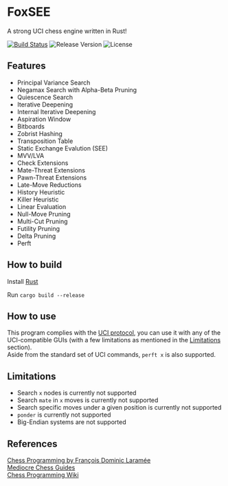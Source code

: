 # FoxSEE
A strong UCI chess engine written in Rust!

[![Build Status](https://travis-ci.com/redsalmon91/FoxSEE.svg?branch=master)](https://travis-ci.com/redsalmon91/FoxSEE)
![Release Version](https://img.shields.io/github/v/release/redsalmon91/FoxSEE?color=orange)
![License](https://img.shields.io/github/license/redsalmon91/FoxSEE)

## Features

- Principal Variance Search
- Negamax Search with Alpha-Beta Pruning
- Quiescence Search
- Iterative Deepening
- Internal Iterative Deepening
- Aspiration Window
- Bitboards
- Zobrist Hashing
- Transposition Table
- Static Exchange Evalution (SEE)
- MVV/LVA
- Check Extensions
- Mate-Threat Extensions
- Pawn-Threat Extensions
- Late-Move Reductions
- History Heuristic
- Killer Heuristic
- Linear Evaluation
- Null-Move Pruning
- Multi-Cut Pruning
- Futility Pruning
- Delta Pruning
- Perft

## How to build
Install [Rust](https://www.rust-lang.org/)

Run `cargo build --release`

## How to use
This program complies with the [UCI protocol](http://wbec-ridderkerk.nl/html/UCIProtocol.html), you can use it with any of the UCI-compatible GUIs (with a few limitations as mentioned in the [Limitations](#limitations) section).  
Aside from the standard set of UCI commands, `perft x` is also supported.

## Limitations
- Search `x` nodes is currently not supported
- Search `mate` in `x` moves is currently not supported
- Search specific moves under a given position is currently not supported
- `ponder` is currently not supported
- Big-Endian systems are not supported

## References
[Chess Programming by François Dominic Laramée](http://archive.gamedev.net/archive/reference/articles/article1014.html)  
[Mediocre Chess Guides](http://mediocrechess.sourceforge.net/guides.html)  
[Chess Programming Wiki](https://www.chessprogramming.org)
